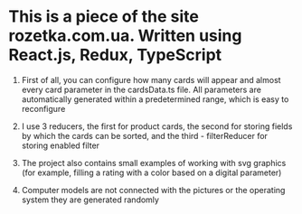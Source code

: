 
# This is a piece of the site rozetka.com.ua. Written using React.js, Redux, TypeScript

1. First of all, you can configure how many cards will appear and almost every card parameter in the cardsData.ts file. All parameters are automatically generated within a predetermined range, which is easy to reconfigure

2. I use 3 reducers, the first for product cards, the second for storing fields by which the cards can be sorted, and the third - filterReducer for storing enabled filter

3. The project also contains small examples of working with svg graphics (for example, filling a rating with a color based on a digital parameter)

4. Computer models are not connected with the pictures or the operating system they are generated randomly

